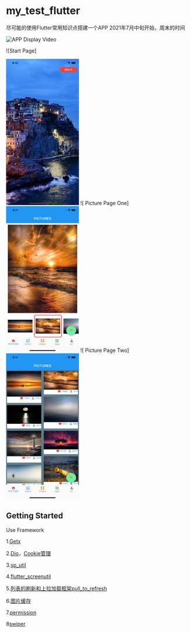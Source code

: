 # my_test_flutter

 尽可能的使用Flutter常用知识点搭建一个APP
 2021年7月中旬开始，周末的时间
 
![APP Display Video](https://github.com/andrezhao/flutter_trainning/issues/1)

![Start Page]

<img src="https://github.com/andrezhao/flutter_trainning/blob/main/my_test_flutter/screenshot/Simulator%20Screen%20Shot%20-%20iPhone%2011%20-%202021-08-13%20at%2018.12.25.png" width="200" height="400" /> ![ Picture Page One] <img src="https://github.com/andrezhao/flutter_trainning/blob/main/my_test_flutter/screenshot/Simulator%20Screen%20Shot%20-%20iPhone%2011%20-%202021-08-13%20at%2018.11.47.png" width="200" height="400" />  ![ Picture Page Two] <img src="https://github.com/andrezhao/flutter_trainning/blob/main/my_test_flutter/screenshot/Simulator%20Screen%20Shot%20-%20iPhone%2011%20-%202021-08-13%20at%2018.11.59.png" width="200" height="400" />



## Getting Started
Use Framework

1.[Getx](https://pub.dev/packages/get)

2.[Dio](https://pub.dev/packages/dio)，[Cookie管理](https://pub.dev/packages/dio_cookie_manager)

3.[sp_util](https://pub.dev/packages/sp_util)

4.[flutter_screenutil](https://pub.dev/packages/flutter_screenutil)

5.[列表的刷新和上拉加载框架pull_to_refresh](https://pub.dev/packages/pull_to_refresh)

6.[图片缓存](https://pub.dev/packages/cached_network_image)

7.[permission](https://pub.dev/packages/permission_handler)

8[swiper](https://pub.dev/packages/flutter_swiper)














